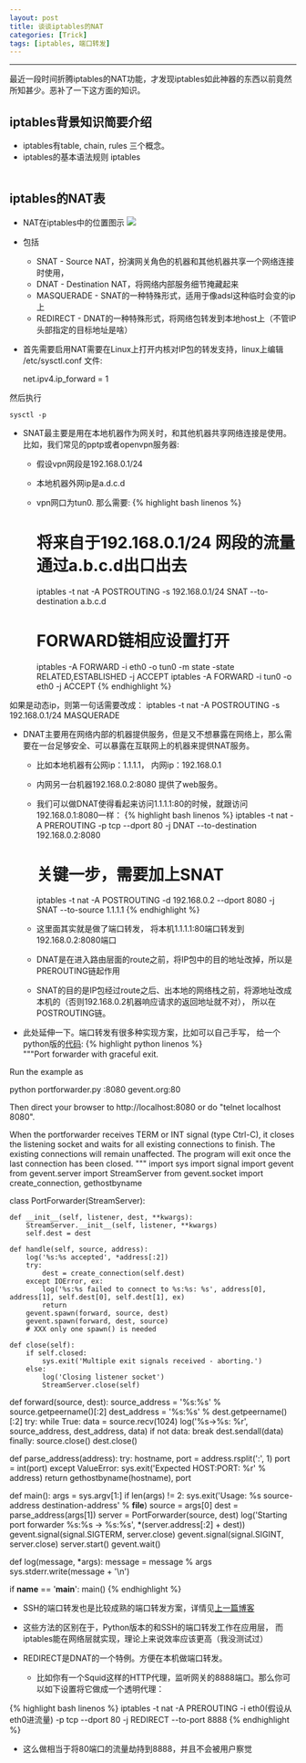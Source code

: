 ```yaml
---
layout: post
title: 谈谈iptables的NAT
categories: [Trick]
tags: [iptables, 端口转发]
---
```

---------------------------------------

最近一段时间折腾iptables的NAT功能，才发现iptables如此神器的东西以前竟然所知甚少。恶补了一下这方面的知识。

## iptables背景知识简要介绍

* iptables有table, chain, rules 三个概念。
* iptables的基本语法规则
    iptables  <option> <chain> <matching criteria> <target>
 

## iptables的NAT表

* NAT在iptables中的位置图示
![](http://ww4.sinaimg.cn/large/a74ecc4cjw1e3ypso4b3tj20dx0760t9.jpg)

* 包括
  * SNAT - Source NAT，扮演网关角色的机器和其他机器共享一个网络连接时使用，
  * DNAT - Destination NAT，将网络内部服务细节掩藏起来 
  * MASQUERADE - SNAT的一种特殊形式，适用于像adsl这种临时会变的ip上
  * REDIRECT - DNAT的一种特殊形式，将网络包转发到本地host上（不管IP头部指定的目标地址是啥）

* 首先需要启用NAT需要在Linux上打开内核对IP包的转发支持，linux上编辑 /etc/sysctl.conf 文件:


    net.ipv4.ip_forward = 1

然后执行


    sysctl -p 

* SNAT最主要是用在本地机器作为网关时，和其他机器共享网络连接是使用。比如，我们常见的pptp或者openvpn服务器:
  * 假设vpn网段是192.168.0.1/24
  * 本地机器外网ip是a.d.c.d
  * vpn网口为tun0. 那么需要:
{% highlight bash linenos %}  
    # 将来自于192.168.0.1/24 网段的流量通过a.b.c.d出口出去
    iptables -t nat -A POSTROUTING -s 192.168.0.1/24 SNAT --to-destination a.b.c.d
    
    # FORWARD链相应设置打开
    iptables -A FORWARD -i eth0 -o tun0 -m state -state RELATED,ESTABLISHED -j ACCEPT
    iptables -A FORWARD -i tun0 -o eth0 -j ACCEPT
{% endhighlight %}

如果是动态ip，则第一句话需要改成：
    iptables  -t nat -A POSTROUTING -s 192.168.0.1/24 MASQUERADE

* DNAT主要用在网络内部的机器提供服务，但是又不想暴露在网络上，那么需要在一台足够安全、可以暴露在互联网上的机器来提供NAT服务。
  * 比如本地机器有公网ip：1.1.1.1， 内网ip：192.168.0.1
  * 内网另一台机器192.168.0.2:8080 提供了web服务。
  * 我们可以做DNAT使得看起来访问1.1.1.1:80的时候，就跟访问192.168.0.1:8080一样：
    {% highlight bash linenos %}
    iptables -t nat -A PREROUTING -p tcp --dport 80 -j DNAT --to-destination 192.168.0.2:8080
    
    # 关键一步，需要加上SNAT
    iptables -t nat -A POSTROUTING -d 192.168.0.2 --dport 8080 -j SNAT --to-source 1.1.1.1
{% endhighlight %}

  * 这里面其实就是做了端口转发， 将本机1.1.1.1:80端口转发到192.168.0.2:8080端口
  * DNAT是在进入路由层面的route之前，将IP包中的目的地址改掉，所以是PREROUTING链起作用
  * SNAT的目的是IP包经过route之后、出本地的网络栈之前，将源地址改成本机的（否则192.168.0.2机器响应请求的返回地址就不对）， 所以在POSTROUTING链。

* 此处延伸一下。端口转发有很多种实现方案，比如可以自己手写， 给一个python版的[代码](https://github.com/surfly/gevent/blob/master/examples/portforwarder.py):
{% highlight python linenos %}   
"""Port forwarder with graceful exit.

Run the example as

  python portforwarder.py :8080 gevent.org:80

Then direct your browser to http://localhost:8080 or do "telnet localhost 8080".

When the portforwarder receives TERM or INT signal (type Ctrl-C),
it closes the listening socket and waits for all existing
connections to finish. The existing connections will remain unaffected.
The program will exit once the last connection has been closed.
"""
import sys
import signal
import gevent
from gevent.server import StreamServer
from gevent.socket import create_connection, gethostbyname


class PortForwarder(StreamServer):

    def __init__(self, listener, dest, **kwargs):
        StreamServer.__init__(self, listener, **kwargs)
        self.dest = dest

    def handle(self, source, address):
        log('%s:%s accepted', *address[:2])
        try:
            dest = create_connection(self.dest)
        except IOError, ex:
            log('%s:%s failed to connect to %s:%s: %s', address[0], address[1], self.dest[0], self.dest[1], ex)
            return
        gevent.spawn(forward, source, dest)
        gevent.spawn(forward, dest, source)
        # XXX only one spawn() is needed

    def close(self):
        if self.closed:
            sys.exit('Multiple exit signals received - aborting.')
        else:
            log('Closing listener socket')
            StreamServer.close(self)


def forward(source, dest):
    source_address = '%s:%s' % source.getpeername()[:2]
    dest_address = '%s:%s' % dest.getpeername()[:2]
    try:
        while True:
            data = source.recv(1024)
            log('%s->%s: %r', source_address, dest_address, data)
            if not data:
                break
            dest.sendall(data)
    finally:
        source.close()
        dest.close()


def parse_address(address):
    try:
        hostname, port = address.rsplit(':', 1)
        port = int(port)
    except ValueError:
        sys.exit('Expected HOST:PORT: %r' % address)
    return gethostbyname(hostname), port


def main():
    args = sys.argv[1:]
    if len(args) != 2:
        sys.exit('Usage: %s source-address destination-address' % __file__)
    source = args[0]
    dest = parse_address(args[1])
    server = PortForwarder(source, dest)
    log('Starting port forwarder %s:%s -> %s:%s', *(server.address[:2] + dest))
    gevent.signal(signal.SIGTERM, server.close)
    gevent.signal(signal.SIGINT, server.close)
    server.start()
    gevent.wait()


def log(message, *args):
    message = message % args
    sys.stderr.write(message + '\n')


if __name__ == '__main__':
    main()
{% endhighlight %}

* SSH的端口转发也是比较成熟的端口转发方案，详情见[上一篇博客](http://www.liugj.com/2013/04/SSH-port-forwarding/)

* 这些方法的区别在于，Python版本的和SSH的端口转发工作在应用层， 而iptables能在网络层就实现，理论上来说效率应该更高（我没测试过）


* REDIRECT是DNAT的一个特例。方便在本机做端口转发。
  * 比如你有一个Squid这样的HTTP代理，监听网关的8888端口。那么你可以如下设置将它做成一个透明代理：

{% highlight bash linenos %}
    iptables -t nat -A PREROUTING -i eth0(假设从eth0进流量)  -p tcp --dport 80 -j REDIRECT  --to-port 8888
{% endhighlight %}
  * 这么做相当于将80端口的流量劫持到8888，并且不会被用户察觉


